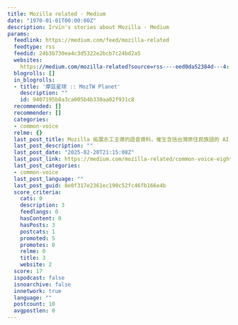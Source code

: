 ```yaml
---
title: Mozilla related - Medium
date: "1970-01-01T00:00:00Z"
description: Irvin's stories about Mozilla - Medium
params:
  feedlink: https://medium.com/feed/mozilla-related
  feedtype: rss
  feedid: 24b3b730ea4c3d5322e2bcb7c24bd2a5
  websites:
    https://medium.com/mozilla-related?source=rss----eed0da52384d---4: true
  blogrolls: []
  in_blogrolls:
  - title: '摩茲星球 :: MozTW Planet'
    description: ""
    id: 9407195b8a3ca005b4b330aa02f931c8
  recommended: []
  recommender: []
  categories:
  - common-voice
  relme: {}
  last_post_title: Mozilla 拓展志工主導的語音資料，催生含括台灣原住民族語的 AI
  last_post_description: ""
  last_post_date: "2025-02-20T21:15:08Z"
  last_post_link: https://medium.com/mozilla-related/common-voice-eight-formosan-languages-65b79fbd2c38?source=rss----eed0da52384d---4
  last_post_categories:
  - common-voice
  last_post_language: ""
  last_post_guid: 8e0f317e2361ec190c52fc46fb166e4b
  score_criteria:
    cats: 0
    description: 3
    feedlangs: 0
    hasContent: 0
    hasPosts: 3
    postcats: 1
    promoted: 5
    promotes: 0
    relme: 0
    title: 3
    website: 2
  score: 17
  ispodcast: false
  isnoarchive: false
  innetwork: true
  language: ""
  postcount: 10
  avgpostlen: 0
---
```

